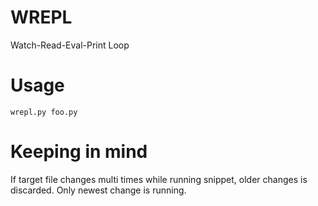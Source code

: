 # WREPL
Watch-Read-Eval-Print Loop

# Usage
```
wrepl.py foo.py
```

# Keeping in mind
If target file changes multi times while running snippet, older changes is discarded.
Only newest change is running.
